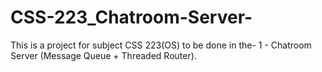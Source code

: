 # CSS-223_Chatroom-Server-
This is a project for subject CSS 223(OS) to be done in the- 1 - Chatroom Server (Message Queue + Threaded Router).
